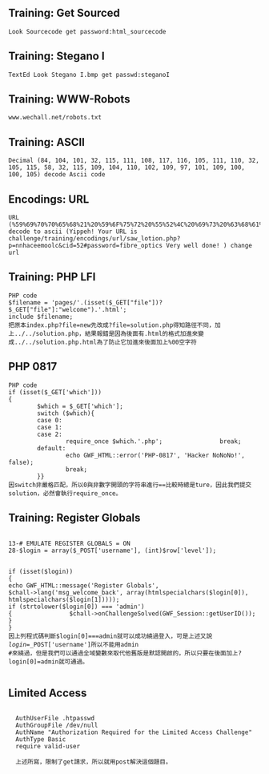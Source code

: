 <h2>Training: Get Sourced</h2>
 <pre><code>Look Sourcecode get password:html_sourcecode</code></pre>
 
<h2>Training: Stegano I</h2>
<pre><code>TextEd Look Stegano I.bmp get passwd:steganoI</code></pre>

<h2>Training: WWW-Robots</h2>
<pre><code>www.wechall.net/robots.txt</code></pre>

<h2>Training: ASCII</h2>
<pre><code>Decimal (84, 104, 101, 32, 115, 111, 108, 117, 116, 105, 111, 110, 32, 105, 115, 58, 32, 115, 109, 104, 110, 102, 109, 97, 101, 109, 100, 100, 105) decode Ascii code</code></pre>

<h2>Encodings: URL</h2>
<pre><code>URL (%59%69%70%70%65%68%21%20%59%6F%75%72%20%55%52%4C%20%69%73%20%63%68%61%6C%6C%65%6E%67%65%2F%74%72%61%69%6E%69%6E%67%2F%65%6E%63%6F%64%69%6E%67%73%2F%75%72%6C%2F%73%61%77%5F%6C%6F%74%69%6F%6E%2E%70%68%70%3F%70%3D%6E%6E%68%61%63%65%65%6D%6F%6F%6C%63%26%63%69%64%3D%35%32%23%70%61%73%73%77%6F%72%64%3D%66%69%62%72%65%5F%6F%70%74%69%63%73%20%56%65%72%79%20%77%65%6C%6C%20%64%6F%6E%65%21) decode to ascii (Yippeh! Your URL is challenge/training/encodings/url/saw_lotion.php?p=nnhaceemoolc&cid=52#password=fibre_optics Very well done! ) change url</code></pre>

<h2>Training: PHP LFI</h2>
<pre><code>PHP code
$filename = 'pages/'.(isset($_GET["file"])?$_GET["file"]:"welcome").'.html';
include $filename;
把原本index.php?file=new先改成?file=solution.php得知路徑不同，加上../../solution.php，結果報錯是因為後面有.html的格式加進來變成../../solution.php.html為了防止它加進來後面加上%00空字符
</code></pre>

<h2>PHP 0817</h2>
<pre><code>PHP code
if (isset($_GET['which']))
{
        $which = $_GET['which'];
        switch ($which){
        case 0:
        case 1:
        case 2:
                require_once $which.'.php';                break;
        default:
                echo GWF_HTML::error('PHP-0817', 'Hacker NoNoNo!', false);
                break;
        }}
因switch非嚴格匹配，所以0與非數字開頭的字符串進行==比較時總是ture，因此我們提交solution，必然會執行require_once。
</code></pre>

<h2>Training: Register Globals</h2>
<pre><code>
13-# EMULATE REGISTER GLOBALS = ON
28-$login = array($_POST['username'], (int)$row['level']);
 
   if (isset($login))
{
        echo GWF_HTML::message('Register Globals', $chall->lang('msg_welcome_back', array(htmlspecialchars($login[0]), htmlspecialchars($login[1]))));
        if (strtolower($login[0]) === 'admin') {                $chall->onChallengeSolved(GWF_Session::getUserID());
        }
}
因上列程式碼判斷$login[0]===admin就可以成功繞過登入，可是上述又說$login=$_POST['username']所以不能用admin #來繞過，但是我們可以通過全域變數來取代他舊版是默認開啟的，所以只要在後面加上?login[0]=admin就可通過。
</code></pre>

<h2>Limited Access</h2>
<pre><code>
  AuthUserFile .htpasswd
  AuthGroupFile /dev/null
  AuthName "Authorization Required for the Limited Access Challenge"
  AuthType Basic
  <Limit GET>require valid-user
  </Limit>
  上述所寫，限制了get請求，所以就用post解決這個題目。
</code></pre>
